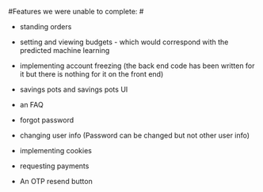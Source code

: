 #Features we were unable to complete: #
* standing orders
  
* setting and viewing budgets - which would correspond with the predicted machine learning
  
* implementing account freezing (the back end code has been written for it but there is nothing for it on the front end)
    
* savings pots and savings pots UI

* an FAQ 
  
* forgot password
  
* changing user info (Password can be changed but not other user info)

* implementing cookies 

* requesting payments

* An OTP resend button
